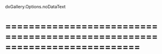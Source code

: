 <!--id-->dxGallery.Options.noDataText<!--/id-->
===========================================================================
===========================================================================

